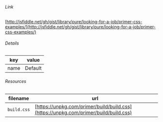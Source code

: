 <!--
https://pypi.org/project/jsfiddle-readme/
-->


###### Link
[http://jsfiddle.net/gh/gist/library/pure/looking-for-a-job/primer-css-examples/](http://jsfiddle.net/gh/gist/library/pure/looking-for-a-job/primer-css-examples/)

###### Details
key|value
-|-
name|Default

###### Resources
filename|url
-|-
`build.css`|[https://unpkg.com/primer/build/build.css](https://unpkg.com/primer/build/build.css)